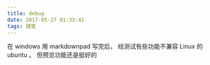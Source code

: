 ```yaml
---
title: debug
date: 2017-05-27 01:33:41
tags: 随笔
---
```


在 windows 用 markdownpad 写完后， 经测试有些功能不兼容 Linux 的 ubuntu 。
但预览功能还是挺好的
